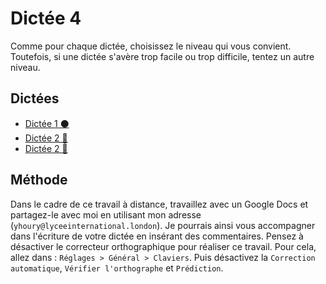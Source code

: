 # Dictée 4
Comme pour chaque dictée, choisissez le niveau qui vous convient. Toutefois, si une dictée s'avère trop facile ou trop difficile, tentez un autre niveau.

## Dictées
- [Dictée 1 ⚫️](https://docs.google.com/forms/d/e/1FAIpQLScWW1Y-4suXn0H01tsTPRfvSVIFR3cn-mfuUKOz5CMkGIUNOA/viewform?edit_requested=true&fbzx=-2348942388367872500)
- [Dictée 2 🔴](https://docs.google.com/forms/d/e/1FAIpQLScOOxriLnuISG4zjDQdhBsewD6uKSsVLoZL6QNeXTne5xDYyw/viewform?edit_requested=true)
- [Dictée 2 🔵](https://docs.google.com/forms/d/e/1FAIpQLSeSkrD6sPqhcHhgXo6Go6mSyDRR8hxEK7a8ffvJn_tWDUTbBg/viewform)

## Méthode
Dans le cadre de ce travail à distance, travaillez avec un Google Docs et partagez-le avec moi en utilisant mon adresse (`yhoury@lyceeinternational.london`). Je pourrais ainsi vous accompagner dans l'écriture de votre dictée en insérant des commentaires.
Pensez à désactiver le correcteur orthographique pour réaliser ce travail. Pour cela, allez dans : `Réglages > Général > Claviers`. Puis désactivez la `Correction automatique`, `Vérifier l'orthographe` et `Prédiction`.